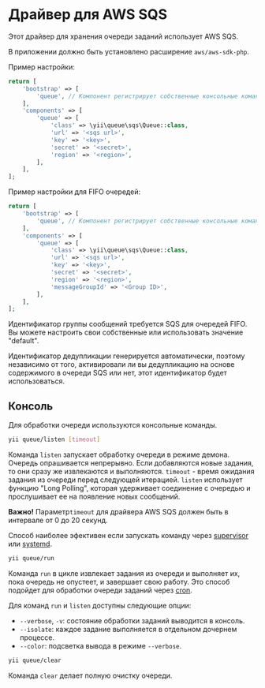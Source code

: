 Драйвер для AWS SQS
=================

Этот драйвер для хранения очереди заданий использует AWS SQS.

В приложении должно быть установлено расширение `aws/aws-sdk-php`.

Пример настройки:

```php
return [
    'bootstrap' => [
        'queue', // Компонент регистрирует собственные консольные команды
    ],
    'components' => [
        'queue' => [
            'class' => \yii\queue\sqs\Queue::class,
            'url' => '<sqs url>',
            'key' => '<key>',
            'secret' => '<secret>',
            'region' => '<region>',
        ],
    ],
];
```

Пример настройки для FIFO очередей:

```php
return [
    'bootstrap' => [
        'queue', // Компонент регистрирует собственные консольные команды
    ],
    'components' => [
        'queue' => [
            'class' => \yii\queue\sqs\Queue::class,
            'url' => '<sqs url>',
            'key' => '<key>',
            'secret' => '<secret>',
            'region' => '<region>',
            'messageGroupId' => '<Group ID>',
        ],
    ],
];
```

Идентификатор группы сообщений требуется SQS для очередей FIFO. Вы можете настроить свои собственные или использовать значение "default".

Идентификатор дедупликации генерируется автоматически, поэтому независимо от того, активировали ли вы дедупликацию на основе содержимого в очереди SQS или нет, этот идентификатор будет использоваться.

Консоль
-------

Для обработки очереди используются консольные команды.

```sh
yii queue/listen [timeout]
```

Команда `listen` запускает обработку очереди в режиме демона. Очередь опрашивается непрерывно.
Если добавляются новые задания, то они сразу же извлекаются и выполняются. `timeout` - время
ожидания задания из очереди перед следующей итерацией. `listen` использует функцию "Long Polling", 
которая удерживает соединение с очередью и прослушивает ее на появление новых сообщений.

**Важно!** Параметр`timeout` для драйвера AWS SQS должен быть в интервале от 0 до 20 секунд.

Способ наиболее эфективен если запускать
команду через [supervisor](worker.md#supervisor) или [systemd](worker.md#systemd).

```sh
yii queue/run
```

Команда `run` в цикле извлекает задания из очереди и выполняет их, пока очередь не опустеет, и
завершает свою работу. Это способ подойдет для обработки очереди заданий через
[cron](worker.md#cron).

Для команд `run` и `listen` доступны следующие опции:

- `--verbose`, `-v`: состояние обработки заданий выводится в консоль.
- `--isolate`: каждое задание выполняется в отдельном дочернем процессе.
- `--color`: подсветка вывода в режиме `--verbose`.


```sh
yii queue/clear
```

Команда `clear` делает полную очистку очереди.
